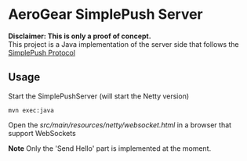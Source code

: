 # AeroGear SimplePush Server
__Disclaimer: This is only a proof of concept.__  
This project is a Java implementation of the server side that follows the [SimplePush Protocol](https://wiki.mozilla.org/WebAPI/SimplePush/Protocol)

## Usage
Start the SimplePushServer (will start the Netty version)

    mvn exec:java
    
Open the _src/main/resources/netty/websocket.html_ in a browser that support WebSockets

__Note__ Only the 'Send Hello' part is implemented at the moment.

